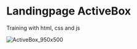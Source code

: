 # Landingpage ActiveBox

Training with html, css and js

![ActiveBox_950x500](https://user-images.githubusercontent.com/13679318/129458560-3ef8d4af-738b-4a6a-9499-062b1bb9c0a3.jpg)
